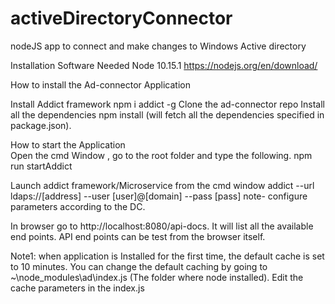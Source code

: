 # activeDirectoryConnector
nodeJS app to connect and make changes to Windows Active directory


Installation
Software Needed
Node 10.15.1 https://nodejs.org/en/download/



How to install the Ad-connector Application

Install Addict framework
               npm i addict -g
Clone the ad-connector repo
Install all the dependencies
               npm install (will fetch all the dependencies specified in package.json).

How to start the Application     
Open the cmd Window , go to the root folder and type the following.
     npm run startAddict

Launch addict framework/Microservice from the cmd window
      addict --url ldaps://[address] --user [user]@[domain] --pass [pass]
       note- configure parameters according to the DC.

In browser go to http://localhost:8080/api-docs. It will list all the available end points.
API end points can be test from the browser itself.

Note1: when application is Installed for the first time, the default cache is set to 10 minutes.
You can change the default caching by going to ~\node_modules\ad\index.js (The folder where node installed).
Edit the cache parameters in the index.js
